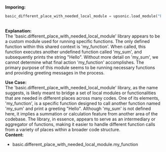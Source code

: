 <b class="custom_code_highlight_green">Imporing:</b><br>
```python
basic_different_place_with_needed_local_module = upsonic.load_module("basic.different_place_with_needed_local_module")
```
<br><b class="custom_code_highlight_green">Explanation:</b><br>The 'basic.different_place_with_needed_local_module' library appears to be a custom module used for running specific functions. The only defined function within this shared context is 'my_function'. When called, this function executes another undefined function called 'my_sum', and subsequently prints the string "Hello". Without more detail on 'my_sum', we cannot determine what final action 'my_function' accomplishes. The primary purpose of this module seems to be running necessary functions and providing greeting messages in the process.

<b class="custom_code_highlight_green">Use Case:</b><br>The 'basic.different_place_with_needed_local_module' library, as the name suggests, is likely meant to bridge a set of local modules or functionalities that are needed in different places across many codes. One of its elements, 'my_function', is a specific function designed to call another function named 'my_sum' and print a greeting "Hello". Although 'my_sum' is not defined here, it implies a summation or calculation feature from another area of the codebase. The library, in essence, appears to serve as an intermediary or aggregator of functions, making it easier to handle different function calls from a variety of places within a broader code structure.
<br><b class="custom_code_highlight_green">Content:</b><br>
  - basic.different_place_with_needed_local_module.my_function

